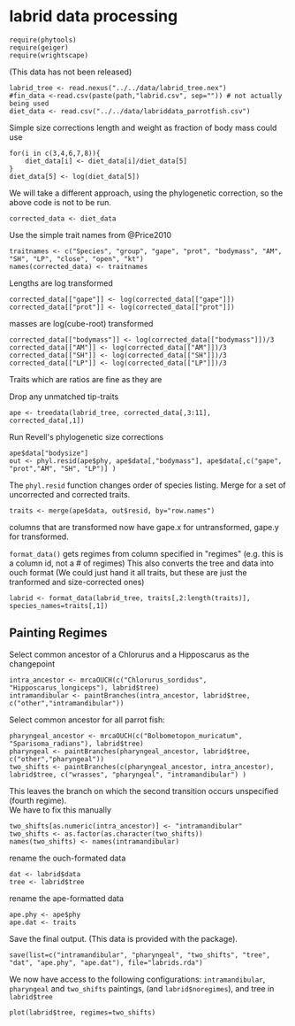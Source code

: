 # labrid data processing 


``` {r }
require(phytools)
require(geiger)
require(wrightscape)
````

(This data has not been released)
``` {r }
labrid_tree <- read.nexus("../../data/labrid_tree.nex")
#fin_data <-read.csv(paste(path,"labrid.csv", sep="")) # not actually being used
diet_data <- read.csv("../../data/labriddata_parrotfish.csv")
````

Simple size corrections length and weight as fraction of body mass could use

``` {r eval=FALSE}
for(i in c(3,4,6,7,8)){
	diet_data[i] <- diet_data[i]/diet_data[5]
}
diet_data[5] <- log(diet_data[5]) 
````

We will take a different approach, using the phylogenetic correction, so the above code is not to be run.  

``` {r }
corrected_data <- diet_data
````

Use the simple trait names from @Price2010
``` {r }
traitnames <- c("Species", "group", "gape", "prot", "bodymass", "AM", "SH", "LP", "close", "open", "kt")
names(corrected_data) <- traitnames
````

Lengths are log transformed 

``` {r }
corrected_data[["gape"]] <- log(corrected_data[["gape"]])
corrected_data[["prot"]] <- log(corrected_data[["prot"]])
````

masses are log(cube-root) transformed

``` {r }
corrected_data[["bodymass"]] <- log(corrected_data[["bodymass"]])/3
corrected_data[["AM"]] <- log(corrected_data[["AM"]])/3
corrected_data[["SH"]] <- log(corrected_data[["SH"]])/3
corrected_data[["LP"]] <- log(corrected_data[["LP"]])/3
````
Traits which are ratios are fine as they are

Drop any unmatched tip-traits
``` {r }
ape <- treedata(labrid_tree, corrected_data[,3:11], corrected_data[,1])
````
Run Revell's phylogenetic size corrections

``` {r }
ape$data["bodysize"]
out <- phyl.resid(ape$phy, ape$data[,"bodymass"], ape$data[,c("gape", "prot","AM", "SH", "LP")] )
````

The `phyl.resid` function changes order of species listing. Merge for a set of uncorrected and corrected traits.  

``` {r } 
traits <- merge(ape$data, out$resid, by="row.names")
````

columns that are transformed now have gape.x for untransformed, gape.y for transformed.  

`format_data()` gets regimes from column specified in
 "regimes" (e.g. this is a column id, not a # of regimes)
This also converts the tree and data into ouch format
(We could just hand it all traits, but these are just the tranformed and size-corrected ones)

``` {r }
labrid <- format_data(labrid_tree, traits[,2:length(traits)], species_names=traits[,1])  
````


## Painting Regimes
Select common ancestor of a Chlorurus and a Hipposcarus as the changepoint

``` {r }
intra_ancestor <- mrcaOUCH(c("Chlorurus_sordidus", "Hipposcarus_longiceps"), labrid$tree)
intramandibular <- paintBranches(intra_ancestor, labrid$tree, c("other","intramandibular"))
```` 

 Select common ancestor for all parrot fish:

``` {r }
pharyngeal_ancestor <- mrcaOUCH(c("Bolbometopon_muricatum", "Sparisoma_radians"), labrid$tree)
pharyngeal <- paintBranches(pharyngeal_ancestor, labrid$tree, c("other","pharyngeal"))
two_shifts <- paintBranches(c(pharyngeal_ancestor, intra_ancestor), labrid$tree, c("wrasses", "pharyngeal", "intramandibular") )
````

This leaves the branch on which the second transition occurs unspecified (fourth regime).  
We have to fix this manually

``` {r }
two_shifts[as.numeric(intra_ancestor)] <- "intramandibular"
two_shifts <- as.factor(as.character(two_shifts))
names(two_shifts) <- names(intramandibular)
````

rename the ouch-formated data 
``` {r }
dat <- labrid$data
tree <- labrid$tree
````

rename the ape-formatted data

``` {r }
ape.phy <- ape$phy
ape.dat <- traits
````

Save the final output.  (This data is provided with the package).  

``` {r }
save(list=c("intramandibular", "pharyngeal", "two_shifts", "tree", "dat", "ape.phy", "ape.dat"), file="labrids.rda")
````
We now have access to the following configurations:
`intramandibular`, `pharyngeal` and `two_shifts` paintings, (and `labrid$noregimes`),
and tree in `labrid$tree`

``` {r }
plot(labrid$tree, regimes=two_shifts)
````


